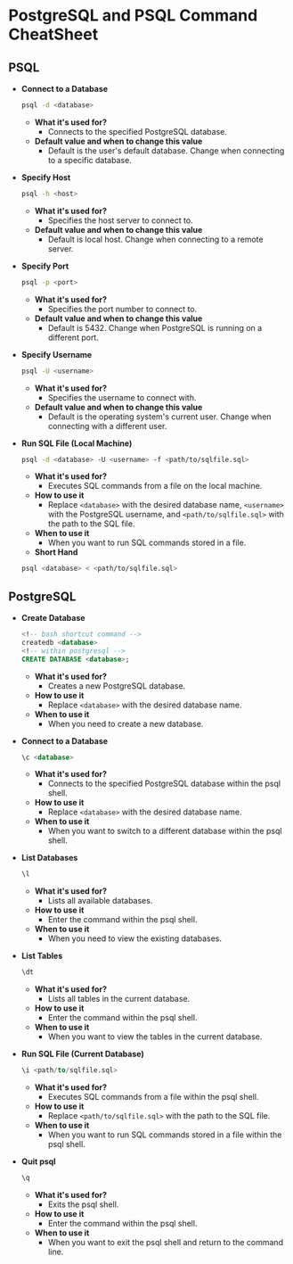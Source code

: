 # PostgreSQL and PSQL Command CheatSheet

## PSQL

- **Connect to a Database**

  ```bash
  psql -d <database>
  ```

  - **What it's used for?**
    - Connects to the specified PostgreSQL database.
  - **Default value and when to change this value**
    - Default is the user's default database. Change when connecting to a specific database.

- **Specify Host**

  ```bash
  psql -h <host>
  ```

  - **What it's used for?**
    - Specifies the host server to connect to.
  - **Default value and when to change this value**
    - Default is local host. Change when connecting to a remote server.

- **Specify Port**

  ```bash
  psql -p <port>
  ```

  - **What it's used for?**
    - Specifies the port number to connect to.
  - **Default value and when to change this value**
    - Default is 5432. Change when PostgreSQL is running on a different port.

- **Specify Username**

  ```bash
  psql -U <username>
  ```

  - **What it's used for?**
    - Specifies the username to connect with.
  - **Default value and when to change this value**
    - Default is the operating system's current user. Change when connecting with a different user.

- **Run SQL File (Local Machine)**

  ```bash
  psql -d <database> -U <username> -f <path/to/sqlfile.sql>
  ```

  - **What it's used for?**
    - Executes SQL commands from a file on the local machine.
  - **How to use it**
    - Replace `<database>` with the desired database name, `<username>` with the PostgreSQL username, and `<path/to/sqlfile.sql>` with the path to the SQL file.
  - **When to use it**
    - When you want to run SQL commands stored in a file.
  - **Short Hand**

  ```bash
  psql <database> < <path/to/sqlfile.sql>
  ```

## PostgreSQL

- **Create Database**

  ```sql
  <!-- bash shortcut command -->
  createdb <database>
  <!-- within postgresql -->
  CREATE DATABASE <database>;
  ```

  - **What it's used for?**
    - Creates a new PostgreSQL database.
  - **How to use it**
    - Replace `<database>` with the desired database name.
  - **When to use it**
    - When you need to create a new database.

- **Connect to a Database**

  ```sql
  \c <database>
  ```

  - **What it's used for?**
    - Connects to the specified PostgreSQL database within the psql shell.
  - **How to use it**
    - Replace `<database>` with the desired database name.
  - **When to use it**
    - When you want to switch to a different database within the psql shell.

- **List Databases**

  ```sql
  \l
  ```

  - **What it's used for?**
    - Lists all available databases.
  - **How to use it**
    - Enter the command within the psql shell.
  - **When to use it**
    - When you need to view the existing databases.

- **List Tables**

  ```sql
  \dt
  ```

  - **What it's used for?**
    - Lists all tables in the current database.
  - **How to use it**
    - Enter the command within the psql shell.
  - **When to use it**
    - When you want to view the tables in the current database.

- **Run SQL File (Current Database)**

  ```sql
  \i <path/to/sqlfile.sql>
  ```

  - **What it's used for?**
    - Executes SQL commands from a file within the psql shell.
  - **How to use it**
    - Replace `<path/to/sqlfile.sql>` with the path to the SQL file.
  - **When to use it**
    - When you want to run SQL commands stored in a file within the psql shell.

- **Quit psql**

    ```sql
    \q
    ```

  - **What it's used for?**
    - Exits the psql shell.
  - **How to use it**
    - Enter the command within the psql shell.
  - **When to use it**
    - When you want to exit the psql shell and return to the command line.
